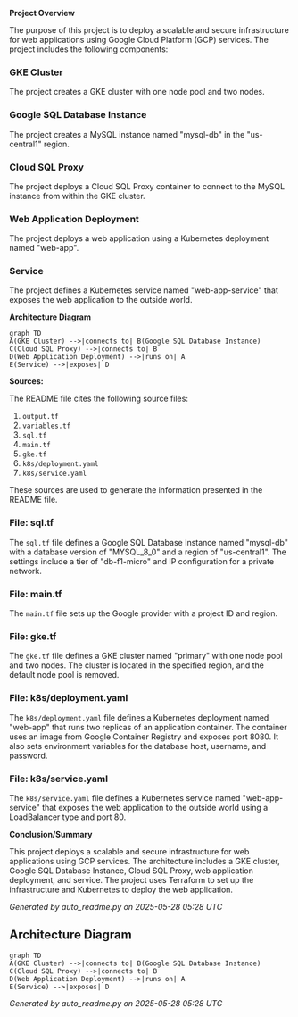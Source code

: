 **Project Overview**

The purpose of this project is to deploy a scalable and secure infrastructure for web applications using Google Cloud Platform (GCP) services. The project includes the following components:

### GKE Cluster

The project creates a GKE cluster with one node pool and two nodes.

### Google SQL Database Instance

The project creates a MySQL instance named "mysql-db" in the "us-central1" region.

### Cloud SQL Proxy

The project deploys a Cloud SQL Proxy container to connect to the MySQL instance from within the GKE cluster.

### Web Application Deployment

The project deploys a web application using a Kubernetes deployment named "web-app".

### Service

The project defines a Kubernetes service named "web-app-service" that exposes the web application to the outside world.

**Architecture Diagram**

```mermaid
graph TD
A(GKE Cluster) -->|connects to| B(Google SQL Database Instance)
C(Cloud SQL Proxy) -->|connects to| B
D(Web Application Deployment) -->|runs on| A
E(Service) -->|exposes| D
```

**Sources:**

The README file cites the following source files:

1. `output.tf`
2. `variables.tf`
3. `sql.tf`
4. `main.tf`
5. `gke.tf`
6. `k8s/deployment.yaml`
7. `k8s/service.yaml`

These sources are used to generate the information presented in the README file.

### File: sql.tf

The `sql.tf` file defines a Google SQL Database Instance named "mysql-db" with a database version of "MYSQL_8_0" and a region of "us-central1". The settings include a tier of "db-f1-micro" and IP configuration for a private network.

### File: main.tf

The `main.tf` file sets up the Google provider with a project ID and region.

### File: gke.tf

The `gke.tf` file defines a GKE cluster named "primary" with one node pool and two nodes. The cluster is located in the specified region, and the default node pool is removed.

### File: k8s/deployment.yaml

The `k8s/deployment.yaml` file defines a Kubernetes deployment named "web-app" that runs two replicas of an application container. The container uses an image from Google Container Registry and exposes port 8080. It also sets environment variables for the database host, username, and password.

### File: k8s/service.yaml

The `k8s/service.yaml` file defines a Kubernetes service named "web-app-service" that exposes the web application to the outside world using a LoadBalancer type and port 80.

**Conclusion/Summary**

This project deploys a scalable and secure infrastructure for web applications using GCP services. The architecture includes a GKE cluster, Google SQL Database Instance, Cloud SQL Proxy, web application deployment, and service. The project uses Terraform to set up the infrastructure and Kubernetes to deploy the web application.

_Generated by auto_readme.py on 2025-05-28 05:28 UTC_

## Architecture Diagram

```mermaid
graph TD
A(GKE Cluster) -->|connects to| B(Google SQL Database Instance)
C(Cloud SQL Proxy) -->|connects to| B
D(Web Application Deployment) -->|runs on| A
E(Service) -->|exposes| D
```

_Generated by auto_readme.py on 2025-05-28 05:28 UTC_